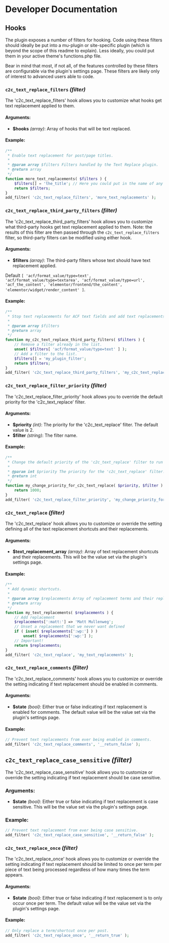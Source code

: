 # Developer Documentation

## Hooks

The plugin exposes a number of filters for hooking. Code using these filters should ideally be put into a mu-plugin or site-specific plugin (which is beyond the scope of this readme to explain). Less ideally, you could put them in your active theme's functions.php file.

Bear in mind that most, if not all, of the features controlled by these filters are configurable via the plugin's settings page. These filters are likely only of interest to advanced users able to code.

### `c2c_text_replace_filters` _(filter)_

The 'c2c_text_replace_filters' hook allows you to customize what hooks get text replacement applied to them.

#### Arguments:

* **$hooks** _(array)_: Array of hooks that will be text replaced.

#### Example:

```php
/**
 * Enable text replacement for post/page titles.
 *
 * @param array $filters Filters handled by the Text Replace plugin.
 * @return array
 */
function more_text_replacements( $filters ) {
	$filters[] = 'the_title'; // Here you could put in the name of any filter you want
	return $filters;
}
add_filter( 'c2c_text_replace_filters', 'more_text_replacements' );
```

### `c2c_text_replace_third_party_filters` _(filter)_

The 'c2c_text_replace_third_party_filters' hook allows you to customize what third-party hooks get text replacement applied to them. Note: the results of this filter are then passed through the `c2c_text_replace_filters` filter, so third-party filters can be modified using either hook.

#### Arguments:

* **$filters** _(array)_: The third-party filters whose text should have text replacement applied.

 Default `[ 'acf/format_value/type=text', 'acf/format_value/type=textarea', 'acf/format_value/type=url', 'acf_the_content', 'elementor/frontend/the_content', 'elementor/widget/render_content' ]`.

#### Example:

```php
/**
 * Stop text replacements for ACF text fields and add text replacements for a custom filter.
 *
 * @param array $filters
 * @return array
 */
function my_c2c_text_replace_third_party_filters( $filters ) {
	// Remove a filter already in the list.
	unset( $filters[ 'acf/format_value/type=text' ] );
	// Add a filter to the list.
	$filters[] = 'my_plugin_filter';
	return $filters;
}
add_filter( 'c2c_text_replace_third_party_filters', 'my_c2c_text_replace_third_party_filters' );
```

### `c2c_text_replace_filter_priority` _(filter)_

The 'c2c_text_replace_filter_priority' hook allows you to override the default priority for the 'c2c_text_replace' filter.

#### Arguments:

* **$priority** _(int)_: The priority for the 'c2c_text_replace' filter. The default value is 2.
* **$filter** _(string)_: The filter name.

#### Example:

```php
/**
 * Change the default priority of the 'c2c_text_replace' filter to run after most other plugins.
 *
 * @param int $priority The priority for the 'c2c_text_replace' filter.
 * @return int
 */
function my_change_priority_for_c2c_text_replace( $priority, $filter ) {
	return 1000;
}
add_filter( 'c2c_text_replace_filter_priority', 'my_change_priority_for_c2c_text_replace', 10, 2 );
```

### `c2c_text_replace` _(filter)_

The 'c2c_text_replace' hook allows you to customize or override the setting defining all of the text replacement shortcuts and their replacements.

#### Arguments:

* **$text_replacement_array** _(array)_: Array of text replacement shortcuts and their replacements. This will be the value set via the plugin's settings page.

#### Example:

```php
/**
 * Add dynamic shortcuts.
 *
 * @param array $replacements Array of replacement terms and their replacement text.
 * @return array
 */
function my_text_replacements( $replacements ) {
	// Add replacement
	$replacements[':matt:'] => 'Matt Mullenweg';
	// Unset a replacement that we never want defined
	if ( isset( $replacements[':wp:'] ) )
		unset( $replacements[':wp:'] );
	// Important!
	return $replacements;
}
add_filter( 'c2c_text_replace', 'my_text_replacements' );
```

### `c2c_text_replace_comments` _(filter)_

The 'c2c_text_replace_comments' hook allows you to customize or override the setting indicating if text replacement should be enabled in comments.

#### Arguments:

* **$state** _(bool)_: Either true or false indicating if text replacement is enabled for comments. The default value will be the value set via the plugin's settings page.

#### Example:

```php
// Prevent text replacements from ever being enabled in comments.
add_filter( 'c2c_text_replace_comments', '__return_false' );
```

## `c2c_text_replace_case_sensitive` _(filter)_

The 'c2c_text_replace_case_sensitive' hook allows you to customize or override the setting indicating if text replacement should be case sensitive.

### Arguments:

* **$state** _(bool)_: Either true or false indicating if text replacement is case sensitive. This will be the value set via the plugin's settings page.

### Example:

```php
// Prevent text replacement from ever being case sensitive.
add_filter( 'c2c_text_replace_case_sensitive', '__return_false' );
```

### `c2c_text_replace_once` _(filter)_

The 'c2c_text_replace_once' hook allows you to customize or override the setting indicating if text replacement should be limited to once per term per piece of text being processed regardless of how many times the term appears.

#### Arguments:

* **$state** _(bool)_: Either true or false indicating if text replacement is to only occur once per term. The default value will be the value set via the plugin's settings page.

#### Example:

```php
// Only replace a term/shortcut once per post.
add_filter( 'c2c_text_replace_once', '__return_true' );
```
